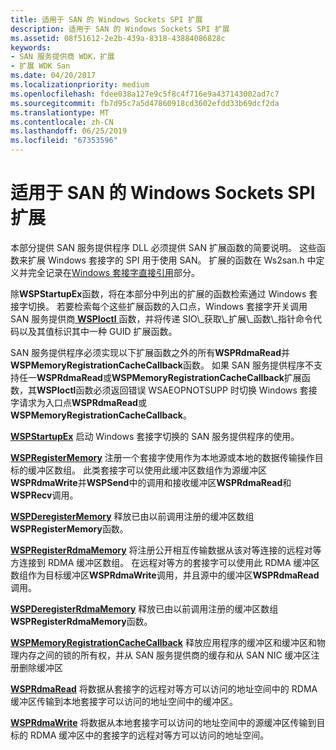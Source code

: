 ```yaml
---
title: 适用于 SAN 的 Windows Sockets SPI 扩展
description: 适用于 SAN 的 Windows Sockets SPI 扩展
ms.assetid: 08f51612-2e2b-439a-8318-43884086828c
keywords:
- SAN 服务提供商 WDK，扩展
- 扩展 WDK San
ms.date: 04/20/2017
ms.localizationpriority: medium
ms.openlocfilehash: fdee038a127e9c5f8c4f716e9a437143002ad7c7
ms.sourcegitcommit: fb7d95c7a5d47860918cd3602efdd33b69dcf2da
ms.translationtype: MT
ms.contentlocale: zh-CN
ms.lasthandoff: 06/25/2019
ms.locfileid: "67353596"
---
```

# <a name="windows-sockets-spi-extensions-for-sans"></a>适用于 SAN 的 Windows Sockets SPI 扩展





本部分提供 SAN 服务提供程序 DLL 必须提供 SAN 扩展函数的简要说明。 这些函数来扩展 Windows 套接字的 SPI 用于使用 SAN。 扩展的函数在 Ws2san.h 中定义并完全记录在[Windows 套接字直接引用](https://docs.microsoft.com/previous-versions/windows/hardware/network/ff565857(v=vs.85))部分。

除**WSPStartupEx**函数，将在本部分中列出的扩展的函数检索通过 Windows 套接字切换。 若要检索每个这些扩展函数的入口点，Windows 套接字开关调用 SAN 服务提供商[ **WSPIoctl** ](https://docs.microsoft.com/previous-versions/windows/hardware/network/ff566296(v=vs.85))函数，并将传递 SIO\_获取\_扩展\_函数\_指针命令代码以及其值标识其中一种 GUID 扩展函数。

SAN 服务提供程序必须实现以下扩展函数之外的所有**WSPRdmaRead**并**WSPMemoryRegistrationCacheCallback**函数。 如果 SAN 服务提供程序不支持任一**WSPRdmaRead**或**WSPMemoryRegistrationCacheCallback**扩展函数，其**WSPIoctl**函数必须返回错误 WSAEOPNOTSUPP 时切换 Windows 套接字请求为入口点**WSPRdmaRead**或**WSPMemoryRegistrationCacheCallback**。

<a href="" id="wspstartupex"></a>[**WSPStartupEx**](https://docs.microsoft.com/previous-versions/windows/hardware/network/ff566321(v=vs.85))  
启动 Windows 套接字切换的 SAN 服务提供程序的使用。

<a href="" id="wspregistermemory"></a>[**WSPRegisterMemory**](https://docs.microsoft.com/previous-versions/windows/hardware/network/ff566311(v=vs.85))  
注册一个套接字使用作为本地源或本地的数据传输操作目标的缓冲区数组。 此类套接字可以使用此缓冲区数组作为源缓冲区**WSPRdmaWrite**并**WSPSend**中的调用和接收缓冲区**WSPRdmaRead**和**WSPRecv**调用。

<a href="" id="wspderegistermemory"></a>[**WSPDeregisterMemory**](https://docs.microsoft.com/previous-versions/windows/hardware/network/ff566279(v=vs.85))  
释放已由以前调用注册的缓冲区数组**WSPRegisterMemory**函数。

<a href="" id="wspregisterrdmamemory"></a>[**WSPRegisterRdmaMemory**](https://docs.microsoft.com/previous-versions/windows/hardware/network/ff566313(v=vs.85))  
将注册公开相互传输数据从该对等连接的远程对等方连接到 RDMA 缓冲区数组。 在远程对等方的套接字可以使用此 RDMA 缓冲区数组作为目标缓冲区**WSPRdmaWrite**调用，并且源中的缓冲区**WSPRdmaRead**调用。

<a href="" id="wspderegisterrdmamemory"></a>[**WSPDeregisterRdmaMemory**](https://docs.microsoft.com/previous-versions/windows/hardware/network/ff566281(v=vs.85))  
释放已由以前调用注册的缓冲区数组**WSPRegisterRdmaMemory**函数。

<a href="" id="--------wspmemoryregistrationcachecallback"></a>[**WSPMemoryRegistrationCacheCallback**](https://docs.microsoft.com/previous-versions/windows/hardware/network/ff566299(v=vs.85))  
释放应用程序的缓冲区和缓冲区和物理内存之间的锁的所有权，并从 SAN 服务提供商的缓存和从 SAN NIC 缓冲区注册删除缓冲区

<a href="" id="wsprdmaread"></a>[**WSPRdmaRead**](https://docs.microsoft.com/previous-versions/windows/hardware/network/ff566304(v=vs.85))  
将数据从套接字的远程对等方可以访问的地址空间中的 RDMA 缓冲区传输到本地套接字可以访问的地址空间中的缓冲区。

<a href="" id="wsprdmawrite"></a>[**WSPRdmaWrite**](https://docs.microsoft.com/previous-versions/windows/hardware/network/ff566306(v=vs.85))  
将数据从本地套接字可以访问的地址空间中的源缓冲区传输到目标的 RDMA 缓冲区中的套接字的远程对等方可以访问的地址空间。

 

 





